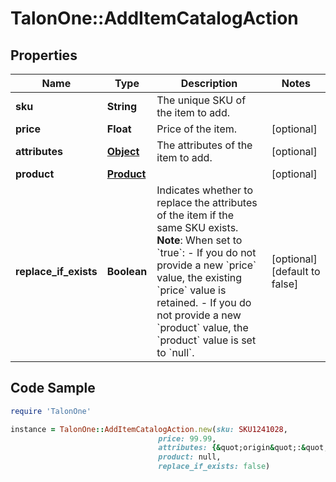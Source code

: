 # TalonOne::AddItemCatalogAction

## Properties

Name | Type | Description | Notes
------------ | ------------- | ------------- | -------------
**sku** | **String** | The unique SKU of the item to add. | 
**price** | **Float** | Price of the item. | [optional] 
**attributes** | [**Object**](.md) | The attributes of the item to add. | [optional] 
**product** | [**Product**](Product.md) |  | [optional] 
**replace_if_exists** | **Boolean** | Indicates whether to replace the attributes of the item if the same SKU exists.  **Note**: When set to &#x60;true&#x60;:   - If you do not provide a new &#x60;price&#x60; value, the existing &#x60;price&#x60; value is retained.   - If you do not provide a new &#x60;product&#x60; value, the &#x60;product&#x60; value is set to &#x60;null&#x60;.  | [optional] [default to false]

## Code Sample

```ruby
require 'TalonOne'

instance = TalonOne::AddItemCatalogAction.new(sku: SKU1241028,
                                 price: 99.99,
                                 attributes: {&quot;origin&quot;:&quot;germany&quot;,&quot;color&quot;:&quot;blue&quot;},
                                 product: null,
                                 replace_if_exists: false)
```



